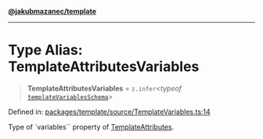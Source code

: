 [**@jakubmazanec/template**](../README.md)

---

# Type Alias: TemplateAttributesVariables

> **TemplateAttributesVariables** = `z.infer`\<_typeof_
> [`templateVariablesSchema`](../variables/templateVariablesSchema.md)\>

Defined in:
[packages/template/source/TemplateVariables.ts:14](https://github.com/jakubmazanec/tools/blob/d956cf350ae3e6bad1df754a19dfbabb088c1451/packages/template/source/TemplateVariables.ts#L14)

Type of `variables`` property of [TemplateAttributes](TemplateAttributes.md).
